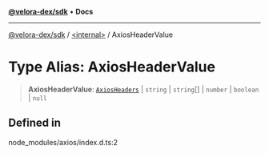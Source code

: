 [**@velora-dex/sdk**](../../README.md) • **Docs**

***

[@velora-dex/sdk](../../globals.md) / [\<internal\>](../README.md) / AxiosHeaderValue

# Type Alias: AxiosHeaderValue

> **AxiosHeaderValue**: [`AxiosHeaders`](../classes/AxiosHeaders.md) \| `string` \| `string`[] \| `number` \| `boolean` \| `null`

## Defined in

node\_modules/axios/index.d.ts:2
